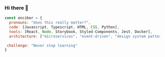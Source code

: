 ### Hi there 👋
```javascript
const onciber = {
  pronouns: "does this really matter?",
  code: [Javascript, Typescript, HTML, CSS, Python],
  tools: [React, Node, Storybook, Styled-Components, Jest, Docker],
  architecture: ["microservices", "event-driven", "design system pattern"],
  
 challenge: "Never stop learning"
}
```
<!--
**Onciberjb/Onciberjb** is a ✨ _special_ ✨ repository because its `README.md` (this file) appears on your GitHub profile.

Here are some ideas to get you started:

- 🔭 I’m currently working on ...
- 🌱 I’m currently learning ...
- 👯 I’m looking to collaborate on ...
- 🤔 I’m looking for help with ...
- 💬 Ask me about ...
- 📫 How to reach me: ...
- 😄 Pronouns: ...
- ⚡ Fun fact: ...
-->
